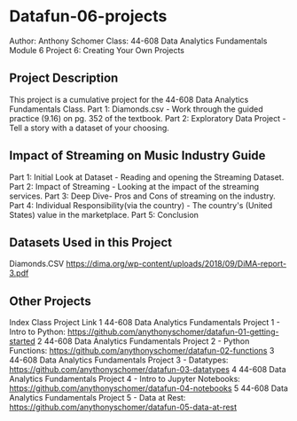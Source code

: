 # Datafun-06-projects
Author: Anthony Schomer
Class: 44-608 Data Analytics Fundamentals
Module 6 Project 6: Creating Your Own Projects

## Project Description
This project is a cumulative project for the 44-608 Data Analytics Fundamentals Class.
Part 1: Diamonds.csv - Work through the guided practice (9.16) on pg. 352 of the textbook.
Part 2: Exploratory Data Project - Tell a story with a dataset of your choosing.

## Impact of Streaming on Music Industry Guide
Part 1: Initial Look at Dataset - Reading and opening the Streaming Dataset.
Part 2: Impact of Streaming - Looking at the impact of the streaming services.
Part 3: Deep Dive- Pros and Cons of streaming on the industry.
Part 4: Individual Responsibility(via the country) - The country's (United States) value in the marketplace.
Part 5: Conclusion

## Datasets Used in this Project
Diamonds.CSV
https://dima.org/wp-content/uploads/2018/09/DiMA-report-3.pdf


## Other Projects
Index	Class	Project Link
1	44-608 Data Analytics Fundamentals	Project 1 - Intro to Python: https://github.com/anythonyschomer/datafun-01-getting-started
2	44-608 Data Analytics Fundamentals	Project 2 - Python Functions: https://github.com/anythonyschomer/datafun-02-functions 
3	44-608 Data Analytics Fundamentals	Project 3 - Datatypes: https://github.com/anythonyschomer/datafun-03-datatypes
4	44-608 Data Analytics Fundamentals	Project 4 - Intro to Jupyter Notebooks: https://github.com/anythonyschomer/datafun-04-notebooks
5	44-608 Data Analytics Fundamentals	Project 5 - Data at Rest: https://github.com/anythonyschomer/datafun-05-data-at-rest
